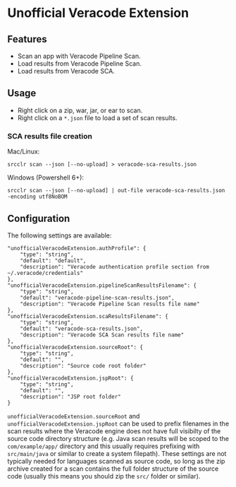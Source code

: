 # Unofficial Veracode Extension

## Features

* Scan an app with Veracode Pipeline Scan.
* Load results from Veracode Pipeline Scan.
* Load results from Veracode SCA.

## Usage

* Right click on a zip, war, jar, or ear to scan.
* Right click on a `*.json` file to load a set of scan results.

### SCA results file creation

Mac/Linux:

    srcclr scan --json [--no-upload] > veracode-sca-results.json

Windows (Powershell 6+):

    srcclr scan --json [--no-upload] | out-file veracode-sca-results.json -encoding utf8NoBOM

## Configuration

The following settings are available:

    "unofficialVeracodeExtension.authProfile": {
        "type": "string",
        "default": "default",
        "description": "Veracode authentication profile section from ~/.veracode/credentials"
    },
    "unofficialVeracodeExtension.pipelineScanResultsFilename": {
        "type": "string",
        "default": "veracode-pipeline-scan-results.json",
        "description": "Veracode Pipeline Scan results file name"
    },
    "unofficialVeracodeExtension.scaResultsFilename": {
        "type": "string",
        "default": "veracode-sca-results.json",
        "description": "Veracode SCA Scan results file name"
    },
    "unofficialVeracodeExtension.sourceRoot": {
        "type": "string",
        "default": "",
        "description": "Source code root folder"
    },
    "unofficialVeracodeExtension.jspRoot": {
        "type": "string",
        "default": "",
        "description": "JSP root folder"
    }

`unofficialVeracodeExtension.sourceRoot` and `unofficialVeracodeExtension.jspRoot` can be used to prefix filenames in the scan results where the Veracode engine does not have full visibilty of the source code directory structure (e.g. Java scan results will be scoped to the `com/example/app/` directory and this usually requires prefixing with `src/main/java` or similar to create a system filepath). These settings are not typically needed for languages scanned as source code, so long as the zip archive created for a scan contains the full folder structure of the source code (usually this means you should zip the `src/` folder or similar).
